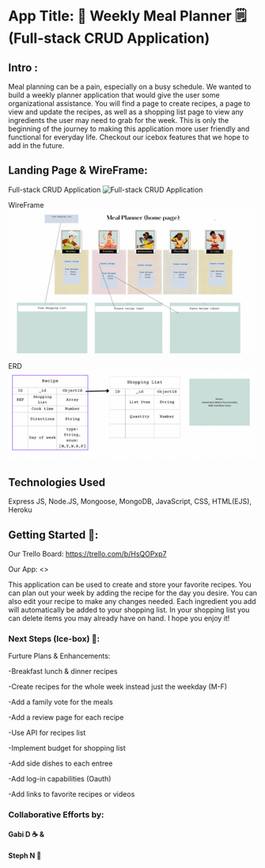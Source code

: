 # App Title: &#127858; Weekly Meal Planner &#128466;&#65039; (Full-stack CRUD Application)
## Intro :

Meal planning can be a pain, especially on a busy schedule. We wanted to build a weekly planner application that would give the user some organizational assistance. You will find a page to create recipes, a page to view and update the recipes, as well as a shopping list page to view any ingredients the user may need to grab for the week. This is only the beginning of the journey to making this application more user friendly and functional for everyday life. Checkout our icebox features that we hope to add in the future. 

## Landing Page & WireFrame:

Full-stack CRUD Application
![Full-stack CRUD Application](public/imgs/.png)


WireFrame
![WireFrame Screenshot](public/imgs/wireframe.png)


ERD
![ERD Screenshot](public/imgs/ERD.png)

## Technologies Used

Express JS, Node.JS, Mongoose, MongoDB, JavaScript, CSS, HTML(EJS), Heroku



## Getting Started &#129368;:

Our Trello Board:
<https://trello.com/b/HsQOPxp7>

Our App:
<>

This application can be used to create and store your favorite recipes. You can plan out your week by adding the recipe for the day you desire. You can also edit your recipe to make any changes needed. Each ingredient you add will automatically be added to your shopping list. In your shopping list you can delete items you may already have on hand. I hope you enjoy it!



### Next Steps (Ice-box) &#129482;: 

Furture Plans & Enhancements:

-Breakfast lunch & dinner recipes

-Create recipes for the whole week instead just the weekday (M-F)

-Add a family vote for the meals

-Add a review page for each recipe

-Use API for recipes list

-Implement budget for shopping list

-Add side dishes to each entree

-Add log-in capabilities (Oauth)

-Add links to favorite recipes or videos

### Collaborative Efforts by:

#### Gabi D &#9749; &
#### Steph N &#127861;


